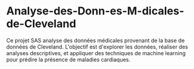 # Analyse-des-Donn-es-M-dicales-de-Cleveland
Ce projet SAS analyse des données médicales provenant de la base de données de Cleveland. L'objectif est d'explorer les données, réaliser des analyses descriptives, et appliquer des techniques de machine learning pour prédire la présence de maladies cardiaques.
